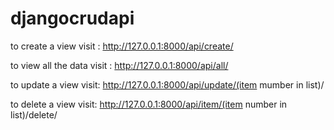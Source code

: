# djangocrudapi

to create a view visit :
http://127.0.0.1:8000/api/create/

to view all the data visit :
http://127.0.0.1:8000/api/all/

to update a view visit:
http://127.0.0.1:8000/api/update/(item mumber in list)/

to delete a view visit:
http://127.0.0.1:8000/api/item/(item number in list)/delete/

